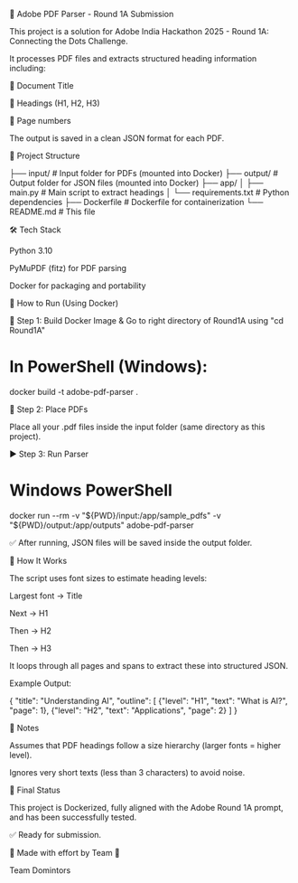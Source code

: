 📘 Adobe PDF Parser - Round 1A Submission

This project is a solution for Adobe India Hackathon 2025 - Round 1A: Connecting the Dots Challenge.

It processes PDF files and extracts structured heading information including:

📌 Document Title

📌 Headings (H1, H2, H3)

📌 Page numbers

The output is saved in a clean JSON format for each PDF.

📂 Project Structure

├── input/                 # Input folder for PDFs (mounted into Docker)
├── output/                # Output folder for JSON files (mounted into Docker)
├── app/
│   ├── main.py            # Main script to extract headings
│   └── requirements.txt   # Python dependencies
├── Dockerfile             # Dockerfile for containerization
└── README.md              # This file

🛠️ Tech Stack

Python 3.10

PyMuPDF (fitz) for PDF parsing

Docker for packaging and portability

🚀 How to Run (Using Docker)

🧱 Step 1: Build Docker Image & Go to right directory of Round1A using "cd Round1A"

# In PowerShell (Windows):
docker build -t adobe-pdf-parser .

📂 Step 2: Place PDFs

Place all your .pdf files inside the input folder (same directory as this project).

▶️ Step 3: Run Parser

# Windows PowerShell

docker run --rm -v "${PWD}/input:/app/sample_pdfs" -v "${PWD}/output:/app/outputs" adobe-pdf-parser


✅ After running, JSON files will be saved inside the output folder.

🧠 How It Works

The script uses font sizes to estimate heading levels:

Largest font → Title

Next → H1

Then → H2

Then → H3

It loops through all pages and spans to extract these into structured JSON.

Example Output:

{
  "title": "Understanding AI",
  "outline": [
    {"level": "H1", "text": "What is AI?", "page": 1},
    {"level": "H2", "text": "Applications", "page": 2}
  ]
}

📌 Notes

Assumes that PDF headings follow a size hierarchy (larger fonts = higher level).

Ignores very short texts (less than 3 characters) to avoid noise.

🏁 Final Status

This project is Dockerized, fully aligned with the Adobe Round 1A prompt, and has been successfully tested.

✅ Ready for submission.

🙌 Made with effort by Team 🚀

Team Domintors